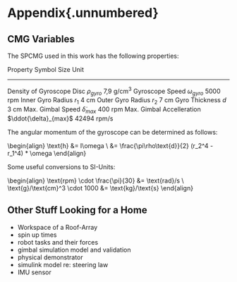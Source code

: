
# Appendix{.unnumbered}

## CMG Variables

The SPCMG used in this work has the following properties:

Property                       Symbol                  Size   Unit
----------------------------  --------------------- -------   -----
Density of Gyroscope Disc      $\rho_{gyro}$          7,9      $\text{g}/\text{cm}^3$
Gyroscope Speed                $\omega_{gyro}$        5000       rpm
Inner Gyro Radius              $r_1$                  4          cm
Outer Gyro Radius              $r_2$                  7          cm
Gyro Thickness                 $d$                    3          cm
Max. Gimbal Speed              $\dot{\delta}_{max}$   400         rpm
Max. Gimbal Accelleration      $\ddot{\delta}_{max}$  42494       rpm/s

The angular momentum of the gyroscope can be determined as follows:

\begin{align}
\text{h} &= I\omega \\
&= \frac{\pi\rho\text{d}}{2} (r_2^4 - r_1^4) * \omega
\end{align}

Some useful conversions to SI-Units:

\begin{align}
\text{rpm} \cdot \frac{\pi}{30} &= \text{rad}/s \\
\text{g}/\text{cm}^3 \cdot 1000 &= \text{kg}/\text{s}
\end{align}


## Other Stuff Looking for a Home

- Workspace of a Roof-Array
- spin up times
- robot tasks and their forces
- gimbal simulation model and validation
- physical demonstrator
- simulink model re: steering law
- IMU sensor
